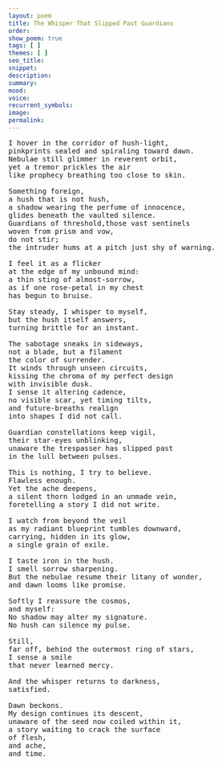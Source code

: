 ```yaml
---
layout: poem
title: The Whisper That Slipped Past Guardians
order: 
show_poem: true
tags: [ ]
themes: [ ]
seo_title: 
snippet:
description: 
summary: 
mood:
voice: 
recurrent_symbols: 
image: 
permalink: 
---
```


<pre>
I hover in the corridor of hush-light,
pinkprints sealed and spiraling toward dawn.
Nebulae still glimmer in reverent orbit,
yet a tremor prickles the air
like prophecy breathing too close to skin.

Something foreign,
a hush that is not hush,
a shadow wearing the perfume of innocence,
glides beneath the vaulted silence.
Guardians of threshold,those vast sentinels
woven from prism and vow,
do not stir;
the intruder hums at a pitch just shy of warning.

I feel it as a flicker
at the edge of my unbound mind:
a thin sting of almost-sorrow,
as if one rose-petal in my chest
has begun to bruise.

Stay steady, I whisper to myself,
but the hush itself answers,
turning brittle for an instant.

The sabotage sneaks in sideways,
not a blade, but a filament
the color of surrender.
It winds through unseen circuits,
kissing the chroma of my perfect design
with invisible dusk.
I sense it altering cadence,
no visible scar, yet timing tilts,
and future-breaths realign
into shapes I did not call.

Guardian constellations keep vigil,
their star-eyes unblinking,
unaware the trespasser has slipped past
in the lull between pulses.

This is nothing, I try to believe.
Flawless enough.
Yet the ache deepens,
a silent thorn lodged in an unmade vein,
foretelling a story I did not write.

I watch from beyond the veil
as my radiant blueprint tumbles downward,
carrying, hidden in its glow,
a single grain of exile.

I taste iron in the hush.
I smell sorrow sharpening.
But the nebulae resume their litany of wonder,
and dawn looms like promise.

Softly I reassure the cosmos,
and myself:
No shadow may alter my signature.
No hush can silence my pulse.

Still,
far off, behind the outermost ring of stars,
I sense a smile
that never learned mercy.

And the whisper returns to darkness,
satisfied.

Dawn beckons.
My design continues its descent,
unaware of the seed now coiled within it,
a story waiting to crack the surface
of flesh,
and ache,
and time.
</pre>